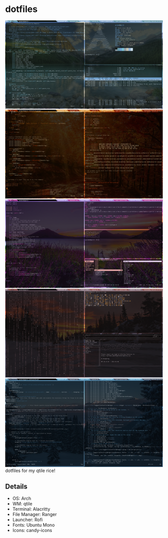 # dotfiles
![screenshot](https://raw.githubusercontent.com/Graeme22/dotfiles/main/screenshot/2021-02-24-23:03:43_1920x1080_scrot.png)
![screenshot](https://raw.githubusercontent.com/Graeme22/dotfiles/main/screenshot/2021-02-24-23:06:24_1920x1080_scrot.png)
![screenshot](https://raw.githubusercontent.com/Graeme22/dotfiles/main/screenshot/2021-02-24-23:14:17_1920x1080_scrot.png)
![screenshot](https://raw.githubusercontent.com/Graeme22/dotfiles/main/screenshot/2021-02-24-23:29:21_1920x1080_scrot.png)
![screenshot](https://raw.githubusercontent.com/Graeme22/dotfiles/main/screenshot/2021-02-24-23:33:17_1920x1080_scrot.png)
dotfiles for my qtile rice!

## Details
- OS: Arch
- WM: qtile
- Terminal: Alacritty
- File Manager: Ranger
- Launcher: Rofi
- Fonts: Ubuntu Mono
- Icons: candy-icons
